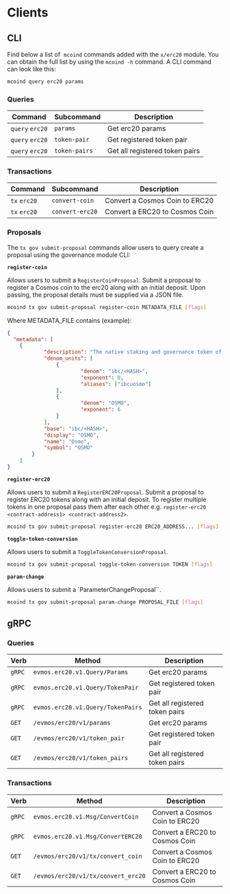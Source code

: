<!--
order: 8
-->

# Clients

## CLI

Find below a list of  `mcoind` commands added with the  `x/erc20` module. You can obtain the full list by using the `mcoind -h` command. A CLI command can look like this:

```bash
mcoind query erc20 params
```

### Queries

| Command         | Subcommand    | Description                    |
| --------------- | ------------- | ------------------------------ |
| `query` `erc20` | `params`      | Get erc20 params               |
| `query` `erc20` | `token-pair`  | Get registered token pair      |
| `query` `erc20` | `token-pairs` | Get all registered token pairs |

### Transactions

| Command      | Subcommand      | Description                    |
| ------------ | --------------- | ------------------------------ |
| `tx` `erc20` | `convert-coin`  | Convert a Cosmos Coin to ERC20 |
| `tx` `erc20` | `convert-erc20` | Convert a ERC20 to Cosmos Coin |

### Proposals

The `tx gov submit-proposal` commands allow users to query create a proposal using the governance module CLI:

**`register-coin`**

Allows users to submit a `RegisterCoinProposal`. Submit a proposal to register a Cosmos coin to the erc20 along with an initial deposit. Upon passing, the proposal details must be supplied via a JSON file.

```bash
mcoind tx gov submit-proposal register-coin METADATA_FILE [flags]
```

Where METADATA_FILE contains (example):

```json
{
  "metadata": [
    {
			"description": "The native staking and governance token of the Osmosis chain",
			"denom_units": [
				{
						"denom": "ibc/<HASH>",
						"exponent": 0,
						"aliases": ["ibcuosmo"]
				},
				{
						"denom": "OSMO",
						"exponent": 6
				}
			],
			"base": "ibc/<HASH>",
			"display": "OSMO",
			"name": "Osmo",
			"symbol": "OSMO"
		}
	]
}
```

**`register-erc20`**

Allows users to submit a `RegisterERC20Proposal`. Submit a proposal to register ERC20 tokens along with an initial deposit. To register multiple tokens in one proposal pass them after each other e.g. `register-erc20 <contract-address1> <contract-address2>`.

```bash
mcoind tx gov submit-proposal register-erc20 ERC20_ADDRESS... [flags]
```

**`toggle-token-conversion`**

Allows users to submit a `ToggleTokenConversionProposal`.

```bash
mcoind tx gov submit-proposal toggle-token-conversion TOKEN [flags]
```

**`param-change`**

Allows users to submit a `ParameterChangeProposal``.

```bash
mcoind tx gov submit-proposal param-change PROPOSAL_FILE [flags]
```

## gRPC

### Queries

| Verb   | Method                            | Description                    |
| ------ | --------------------------------- | ------------------------------ |
| `gRPC` | `evmos.erc20.v1.Query/Params`     | Get erc20 params               |
| `gRPC` | `evmos.erc20.v1.Query/TokenPair`  | Get registered token pair      |
| `gRPC` | `evmos.erc20.v1.Query/TokenPairs` | Get all registered token pairs |
| `GET`  | `/evmos/erc20/v1/params`          | Get erc20 params               |
| `GET`  | `/evmos/erc20/v1/token_pair`      | Get registered token pair      |
| `GET`  | `/evmos/erc20/v1/token_pairs`     | Get all registered token pairs |

### Transactions

| Verb   | Method                             | Description                    |
| ------ | ---------------------------------- | ------------------------------ |
| `gRPC` | `evmos.erc20.v1.Msg/ConvertCoin`   | Convert a Cosmos Coin to ERC20 |
| `gRPC` | `evmos.erc20.v1.Msg/ConvertERC20`  | Convert a ERC20 to Cosmos Coin |
| `GET`  | `/evmos/erc20/v1/tx/convert_coin`  | Convert a Cosmos Coin to ERC20 |
| `GET`  | `/evmos/erc20/v1/tx/convert_erc20` | Convert a ERC20 to Cosmos Coin |
